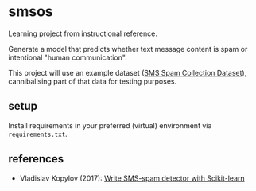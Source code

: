 # smsos

Learning project from instructional reference.

Generate a model that predicts whether text message content is spam or intentional "human communication".

This project will use an example dataset ([SMS Spam Collection Dataset](https://www.kaggle.com/uciml/sms-spam-collection-dataset)), cannibalising part of that data for testing purposes.

## setup

Install requirements in your preferred (virtual) environment via `requirements.txt`.

## references

* Vladislav Kopylov (2017): [Write SMS-spam detector with Scikit-learn](https://medium.com/@kopilov.vlad/detect-sms-spam-in-kaggle-with-scikit-learn-5f6afa7a3ca2)

